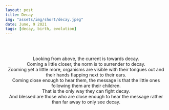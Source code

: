 ```yaml
---
layout: post
title: Decay
img: "assets/img/short/decay.jpeg"
date: June, 9 2021
tags: [decay, birth, evolution]
---
```


<br><br>
<div align="center">
Looking from above, the current is towards decay.<br>
Coming a little closer, the norm is to surrender to decay. <br>
Zooming yet a little more, organisms are visible with their tongues out and their hands flapping next to their ears.<br>
Coming close enough to hear them, the message is that the little ones following them are their children. <br>
That is the only way they can fight decay.<br>
And blessed are those who are close enough to hear the message rather than far away to only see decay.<br>
  
</div>
<br><br>
<br><br>
<br><br>
<br><br>
<br><br>
<br><br>
